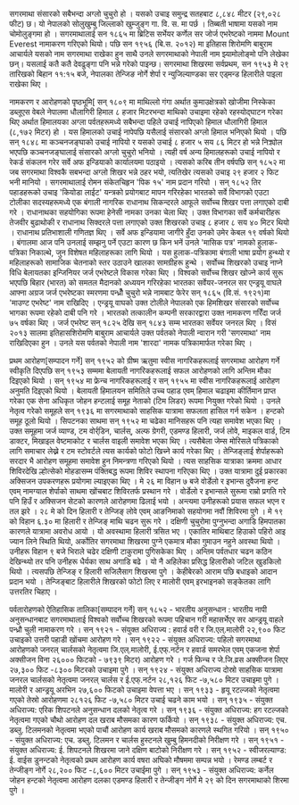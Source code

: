 सगरमाथा संसारको सबैभन्दा अग्लो चुचुरो हो । यसको उचाइ समुन्द्र सतहबाट ८,८४८ मीटर (२९,०२८ फीट) छ।
यो नेपालको सोलुखुम्बु जिल्लाको खुम्जुङ्ग गा. वि. स. मा पर्छ । तिब्बती भाषामा यसको नाम चोमोलुङ्गमा हो ।
सगरमाथालाई सन १८६५ मा ब्रिटिस सर्भेयर कर्णेल सर जोर्ज एभरेष्टको नाममा Mount Everest नामाकरण गरिएको थियो।
पछि सन १९५६ (बि.स. २०१२) मा इतिहास शिरोमणि बाबुराम आचार्यले यसको नाम सगरमाथा राखेका हुन साथै उनले सगरमाथाको नेपाली नाम झ्यामोलोङ्मो पनि लेखेका छन्।
यसलाई कतै कतै देवढुङ्गा पनि भन्ने गरेको पाइन्छ। 
सगरमाथा शिखरमा सर्वप्रथम, सन १९५३ मे २९ तारिखको बिहान ११:१५ बजे, नेपालका तेन्जिङ नोर्गे शेर्पा र न्युजिल्याण्डका सर एड्मन्ड हिलारीले पाइला राखेका थिए ।

नामकरण र आरोहणको पृष्ठभूमि[
सन् १८०९ मा माथिल्लो गंगा अर्थात कुमाउक्षेत्रको खोजीमा निस्केका डब्लूएस वेबले नेपालमा धौलागिरी हिमाल ८ हजार मिटरभन्दा माथिको उचाइमा रहेको रहस्योद्घाटन गरेका थिए
अर्थात हिमालयका अग्ला पर्वतहरूमध्ये सबैभन्दा पहिले उचाई नापिएको हिमाल धौलागिरी हिमाल (८,१७२ मिटर) हो । यस हिमालको उचाई नापेपछि यसैलाई संसारको अग्लो हिमाल भनिएको थियो । 
पछि सन् १८४८ मा कञ्चनजङ्घाको उचाई नापियो र यसको उचाई ८ हजार ५ सय ८६ मिटर हो भन्ने निक्र्योल भएपछि कञ्चनजङ्घालाई संसारको अग्लो चुचुरो भनियो । 
त्यही वर्ष अन्य हिमालहरूको उचाई नापियो र रेकर्ड संकलन गरेर सर्वे अफ इन्डियाको कार्यालयमा पठाइयो । त्यसको करिब तीन वर्षपछि सन् १८५२ मा जब सगरमाथा विश्वकै सबभन्दा अग्लो 
शिखर भन्ने ठहर भयो, त्यतिखेर त्यसको उचाइ २९ हजार २ फिट भनी मानियो । सगरमाथालाई रोमन संकेतचिहृन 'पिक १५' नाम प्रदान गरियो । सन् १८५२ तिर पहाडहरूको उचाइ
'कियोडा लाईट' यन्त्रको प्रयोगबाट मापन गरिरहेका भारतको सर्वे विभागको एउटा टोलीका सदस्यहरूमध्ये एक बंगाली नागरिक राधानाथ सिकन्दरले आफूले सर्वोच्च शिखर पत्ता लगाएको दाबी गरे ।
राधानाथका सहयोगिका रूपमा हेनेसी नामका उनका चेला थिए । उक्त विभागका सर्वे कर्मचारीहरू तेजवीर बुढाथोकी र राधानाथ सिक्दरले पत्ता लगाएको उक्त शिखरको उचाइ ८ हजार ८
सय ४० मिटर थियो । राधानाथ प्रतिभाशाली गणितज्ञ थिए । सर्वे अफ इन्डियामा जागीरे हुँदा उनको उमेर केबल १९ वर्षको थियो । बंगालमा आज पनि उनलाई सम्झनु पर्ने एउटा कारण छ
किन भनें उनले 'मासिक पत्र' नामको हुलाक-पत्रिका निकाल्थे, जुन विशेषत महिलाहरूका लागि थियो । यस हुलाक-पत्रिकामा बंगाली भाषा प्रयोग हुन्थ्यो र महिलाहरूको सामाजिक चेतनाको
स्तर उठाउने खालका सामग्रीहरू हुन्थे । सर्वोच्च शिखरको उचाइ नाप्ने विधि बेलायतका इन्जिनियर जर्ज एभरेष्टले विकास गरेका थिए । विश्वको सर्वोच्च शिखर खोज्ने कार्य सुरू भएपछि
बिहार (भारत) को समतल मैदानको अध्ययन गरिरहेका भारतका सर्वेयर-जनरल सर एन्ड्रयू वाघले आफ्ना अग्रज जर्ज एभरेष्टका स्मरणमा पन्ध्रौँ चुचुरो भन्ने नामबाट फेरेर सन् १८६५ (वि.सं. १९२१)मा
'माउण्ट एभरेष्ट' नाम राखिदिए । एन्ड्रयू वाघको उक्त टोलीले नेपालको एक हिमशिखर संसारको सर्वोच्च भागका रूपमा रहेको दाबी पनि गरे । भारतको तत्कालीन कम्पनी सरकारद्वारा उक्त
नामकरण गरिँदा जर्ज ७५ वर्षका थिए । जर्ज एभरेष्ट सन् १८२५ देखि सन् १८४३ सम्म भारतका सर्वेयर जनरल थिए । विसं २०१३ सालमा इतिहासशिरोमणि बाबुराम आचार्यले उक्त पर्वतको
 नेपाली न्वारान गरी 'सगरमाथा' नाम राखिदिएका हुन । उनले यस पर्वतको नेपाली नाम 'शारदा' नामक पत्रिकामार्फत गरेका थिए ।

प्रथम आरोहण[सम्पादन गर्ने]
सन् १९५२ को ग्रीष्म ऋतुमा स्वीस नागरिकहरूलाई सगरमाथा आरोहण गर्ने स्वीकृति दिएपछि सन् १९५३ सम्ममा बेलायती नागरिकहरूलाई सफल आरोहणको लागि अन्तिम मौका दिइएको थियो ।
सन् १९५४ मा फ्रेन्च नागरिकहरूलाई र सन् १९५५ मा स्वीस नागरिकहरूलाई आरोहण अनुमति दिइएको थियो । बेलायती हिमालयन समितिले उच्च पहाड एवम् हिमाल चढाइमा कीर्तिमान प्राप्त
 गरेका एक सेना अधिकृत जोहन हन्टलाई समूह नेताको (टिम लिडर) रूपमा नियुक्त गरेको थियो । उनले नेतृत्व गरेको समूहले सन् १९३६ मा सगरमाथाको साहसिक यात्रामा सफलता हासिल
 गर्न सकेन । हन्टको समूह ठूलो थियो । सिपटनका साथमा सन् १९५२ मा चढेका मानिसहरू पनि त्यहा समावेश भएका थिए । उक्त समूहमा जर्ज व्याण्ड, टम वोर्र्डिन, चार्लस्, अल्फ ग्रेगरी,
 एडमण्ड हिलारी, जर्ज लोवे, माइकल वार्ड, टिम डाक्टर, मिखाइल वेष्टमाकोट र चार्लस वाइली समावेश भएका थिए । त्यसैबेला जेम्स मोरिसले पत्रिकाको लागि समाचार लेख्ने र टम स्टोवर्टले
 त्यस कार्यको फोटो खिच्ने कार्य गरेका थिए । तेन्जिङ्लाई शेर्पाहरूको सरदार भै आरोहण समूहमा समावेश हुन निमन्त्रणा गरिएको थियो । त्यस साहसिक यात्राका क्रममा आधार शिविरदेखि ल्होत्सेको
 मोहडासम्म पंक्तिबद्ध रूपमा शिविर स्थापना गरिएका थिए । उक्त यात्रामा दुई प्रकारका अक्सिजन उपकरणहरू प्रयोगमा ल्याइएका थिए । मे २६ मा विहान ७ बजे वोर्डेलो र इभान्स दुवैजना हन्ट एवम्
 नामग्याल शेर्पाको साथमा खोंचबाट शिविरतर्फ प्रस्थान गरे । वोर्डेलो र इभान्सले सुरूमा राम्रो प्रगति गरे पनि हिउँ र अक्सिजन सेटको कारणले आरोहणमा ढिलाई भयो । अन्त्यमा उनीहरूको प्रयास 
 सफल भएन र तल झरे । २८ मे को दिन हिलारी र तेन्जिङ् लोवे एवम् आङनिमाको सहयोगमा नवौं शिविरमा पुगे । मे १९ को विहान ६.३० मा हिलारी र तेन्जिङ् माथि चढन सुरू गरे । दक्षिणी
 चुचुरोमा पुग्नुभन्दा अगाडि हिमपातका कारणले यात्रामा अवरोध आयो । यो अवस्थामा हिलारी त्रसित भए । एकातिर माथिबाट हिउाको पहिरो आइ ज्यान लिने स्थिति थियो, अर्कोतिर सगरमाथा शिखरमा
 पुग्ने एकमात्र मौका गुमाउन नहुने अवस्था थियो । उनीहरू विहान ९ बजे भिराले चढेर दक्षिणी टाकुरामा पुगिसकेका थिए । अन्तिम पर्वतधार चढन कठिन देखिन्थ्यो तर पनि उनीहरू धैर्यका साथ अगाडि
 बढे । यो नै अहिलेका प्रसिद्ध हिलारीको जटिल खुडकिलो थियो । त्यसपछि तेन्जिङ् र हिलारी सजिलैसाग शिखरमा पुगे । केहीबेरको आराम पछि बधाइको आदान प्रदान भयो । तेन्जिङ्बाट हिलारीले
शिखरको फोटो लिए र मालोरी एवम् इरभाइनको सङ्केतका लागि उत्तरतिर चिहाए ।

पर्वतारोहणको ऐतिहासिक तालिका[सम्पादन गर्ने]
सन् १८५२ - भारतीय अनुसन्धान : भारतीय नापी अनुसन्धानबाट सगरमाथालाई विश्वको सर्वोच्च शिखरको रूपमा पहिचान गरी महासर्भेएर सर आन्ड्रयू वाहले पन्ध्रौ चुली नामाकरण गरे ।
सन् १९२१ - संयुक्त अधिराज्य : हवार्ड वरी र जि.एल्.मालोरी २२,९०० फिट उचाइको उत्तरी पहाडी खोंचमा आरोहण गरे ।
सन् १९२२ - संयुक्त अधिराज्य: पहिलो सगरमाथा आरोहणको जनरल् चार्लसको नेतृत्वमा जि.एल्.मालोरी, ई.एफ्.नर्टन र हवार्ड समरभेल एवम् एकजना शेर्पा अक्सीजन विना २६००० फिटको - ७९३९ मिटर) आरोहण गरे । गर्ज फिन्च र जे.जि.व्रस अक्सीजन लिएर २७,३०० फिट -८३०० मिटरको उचाइमा पुगे ।
सन् १९२४ - संयुक्त अधिराज्य दोस्रो साहसिक यात्रामा जनरल चार्लसको नेतृत्वमा जनरल् चार्लस र ई.एफ्.नर्टन २८,१२६ फिट -७,५८० मिटर उचाइमा पुगे । मालोरी र आन्ड्रयू अरभिन २७,६०० फिटको उचाइमा वेपत्ता भए ।
सन् १९३३ - हृयू रटल्जको नेतृत्वमा गएको तेस्रो आरोहणमा २८१२६ फिट -७,५८० मिटर उचाई चढने काम भयो ।
सन् १९३५ - संयुक्त अधिराज्य: एरिक शिपटनले अनुसन्धान दलको नेतृत्व गरे ।
सन् १९३६ - संयुक्त अधिराज्य: हग रटल्जको नेतृत्वमा गएको चौथो आरोहण दल खराब मौसमका कारण फर्कियो ।
सन् १९३८ - संयुक्त अधिराज्य: एच. डब्लु. टिलमनको नेतृत्वमा भएको पाचौं आरोहण कार्य खराब मौसमको कारणले स्थगित गरियो ।
सन् १९५० - संयुक्त अधिराज्य: एच. डब्लु. टिलमन र चार्लस हुस्टनले खुम्बु हिमनदीको निरीक्षण गरे ।
सन् १९५१ - संयुक्त अधिराज्य: ई. शिपटनले शिखरमा जाने दक्षिण बाटोको निरीक्षण गरे ।
सन् १९५२ - स्वीजरल्याण्ड: ई. वाईस डुनन्टको नेतृत्वको प्रथम आरोहण कार्य वषरा अघिको मौषममा सम्पन्न भयो । रेमण्ड लम्बर्ट र तेन्जीङ्ग नोर्गे २८,२०० फिट -८,६०० मिटर उचाईमा पुगे ।
सन् १९५३ - संयुक्त अधिराज्य: कर्नेल जोहन हन्टको नेतृत्वमा आरोहण दलका एडमण्ड हिलारी र तेन्जीङ्ग नोर्गे मे २९ को दिन सगरमाथाको शिरमा पुगे ।